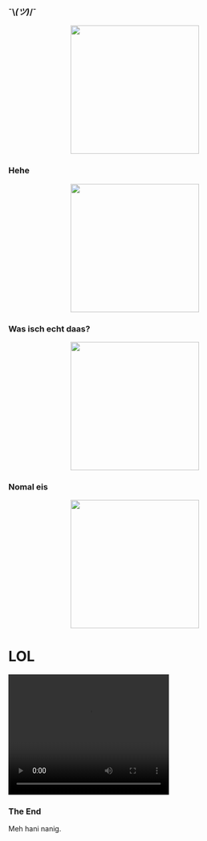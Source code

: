 ### ¯\\_(ツ)_/¯

<p align="center">
  <img src="https://img-9gag-fun.9cache.com/photo/aBm1AdP_700bwp.webp" width="256">
</p>

### Hehe

<p align="center">
  <img src="https://img-9gag-fun.9cache.com/photo/aWYX06A_700bwp.webp" width="256">
</p>

### Was isch echt daas?

<p align="center">
  <img src="https://img-9gag-fun.9cache.com/photo/aV3r9jv_700bwp.webp" width="256">
</p>

### Nomal eis

<p align="center">
  <img src="https://img-9gag-fun.9cache.com/photo/abY8mEr_700bwp.webp" width="256">
</p>

# LOL

<video width="320" height="240" controls>
  <source src="https://img-9gag-fun.9cache.com/photo/avznb8Z_460svvp9.webm" type="video/webm">
Your browser does not support the video tag.
</video>

### The End

Meh hani nanig.
